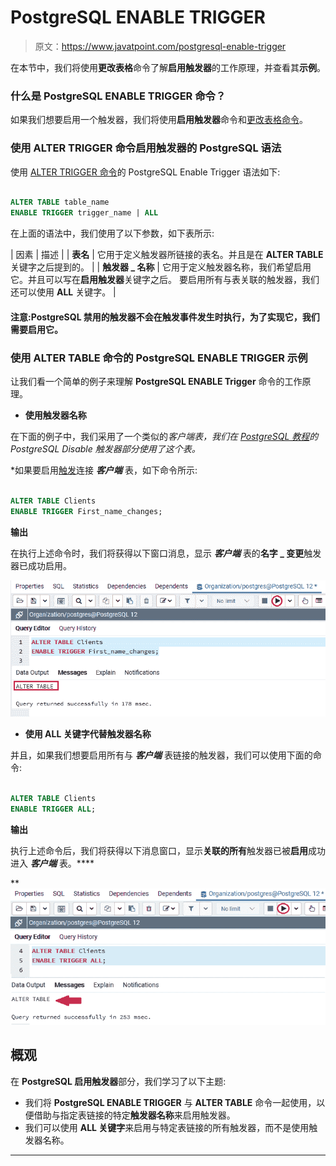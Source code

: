 # PostgreSQL ENABLE TRIGGER

> 原文：<https://www.javatpoint.com/postgresql-enable-trigger>

在本节中，我们将使用**更改表格**命令了解**启用触发器**的工作原理，并查看其**示例**。

### 什么是 PostgreSQL ENABLE TRIGGER 命令？

如果我们想要启用一个触发器，我们将使用**启用触发器**命令和[更改表格命令](https://www.javatpoint.com/postgresql-alter-table)。

### 使用 ALTER TRIGGER 命令启用触发器的 PostgreSQL 语法

使用 [ALTER TRIGGER 命令](postgresql-alter-trigger)的 PostgreSQL Enable Trigger 语法如下:

```sql

ALTER TABLE table_name
ENABLE TRIGGER trigger_name | ALL

```

在上面的语法中，我们使用了以下参数，如下表所示:

| 因素 | 描述 |
| **表名** | 它用于定义触发器所链接的表名。并且是在 **ALTER TABLE** 关键字之后提到的。 |
| **触发器 _ 名称** | 它用于定义触发器名称，我们希望启用它。并且可以写在**启用触发器**关键字之后。
要启用所有与表关联的触发器，我们还可以使用 **ALL** 关键字。 |

#### 注意:PostgreSQL 禁用的触发器不会在触发事件发生时执行，为了实现它，我们需要启用它。

### 使用 ALTER TABLE 命令的 PostgreSQL ENABLE TRIGGER 示例

让我们看一个简单的例子来理解 **PostgreSQL ENABLE Trigger** 命令的工作原理。

*   **使用触发器名称**

在下面的例子中，我们采用了一个类似的*客户端表，我们在 [PostgreSQL 教程](https://www.javatpoint.com/postgresql-tutorial)的 PostgreSQL Disable 触发器部分使用了这个表。*

 *如果要启用[触发](https://www.javatpoint.com/postgresql-trigger)连接 ***客户端*** 表，如下命令所示:

```sql

ALTER TABLE Clients
ENABLE TRIGGER First_name_changes;

```

**输出**

在执行上述命令时，我们将获得以下窗口消息，显示 ***客户端*** 表的**名字 _ 变更**触发器已成功启用。

![PostgreSQL ENABLE Trigger](img/db09ab7490d9acef87e4b0b9251b454c.png)

*   **使用 ALL 关键字代替触发器名称**

并且，如果我们想要启用所有与 ***客户端*** 表链接的触发器，我们可以使用下面的命令:

```sql

ALTER TABLE Clients
ENABLE TRIGGER ALL;

```

**输出**

执行上述命令后，我们将获得以下消息窗口，显示**关联的所有**触发器已被**启用**成功进入 ***客户端*** 表。****

**![PostgreSQL ENABLE Trigger](img/0fe4d5d96194f8f40c944b8801dc5036.png)

## 概观

在 **PostgreSQL 启用触发器**部分，我们学习了以下主题:

*   我们将 **PostgreSQL ENABLE TRIGGER** 与 **ALTER TABLE** 命令一起使用，以便借助与指定表链接的特定**触发器名称**来启用触发器。
*   我们可以使用 **ALL 关键字**来启用与特定表链接的所有触发器，而不是使用触发器名称。

* * ****